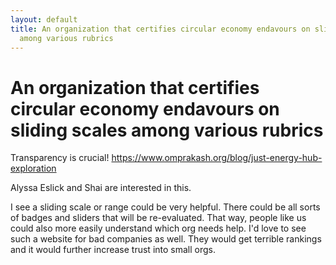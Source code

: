 ```yaml
---
layout: default
title: An organization that certifies circular economy endavours on sliding scales
  among various rubrics
---
```

# An organization that certifies circular economy endavours on sliding scales among various rubrics


Transparency is crucial! https://www.omprakash.org/blog/just-energy-hub-exploration


Alyssa Eslick and Shai are interested in this. 


I see a sliding scale or range could be very helpful. There could be all sorts of badges and sliders that will be re-evaluated. That way, people like us could also more easily understand which org needs help. I'd love to see such a website for bad companies as well. They would get terrible rankings and it would further increase trust into small orgs. 


